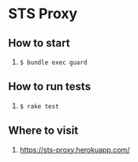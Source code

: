 # STS Proxy

## How to start
1. `$ bundle exec guard`

## How to run tests
1. `$ rake test`

## Where to visit
1. https://sts-proxy.herokuapp.com/
